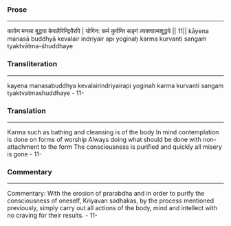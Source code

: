 ### Prose 
 --- 
कायेन मनसा बुद्ध्या केवलैरिन्द्रियैरपि |
योगिन: कर्म कुर्वन्ति सङ्गं त्यक्त्वात्मशुद्धये || 11||
kāyena manasā buddhyā kevalair indriyair api
yoginaḥ karma kurvanti saṅgaṁ tyaktvātma-śhuddhaye

### Transliteration 
 --- 
kayena manasabuddhya kevalairindriyairapi yoginah karma kurvanti sangam tyaktvatmashuddhaye - 11-

### Translation 
 --- 
Karma such as bathing and cleansing is of the body In mind contemplation is done on forms of worship Always doing what should be done with non-attachment to the form The consciousness is purified and quickly all misery is gone - 11-

### Commentary 
 --- 
Commentary: With the erosion of prarabdha and in order to purify the consciousness of oneself, Kriyavan sadhakas, by the process mentioned previously, simply carry out all actions of the body, mind and intellect with no craving for their results. - 11-
